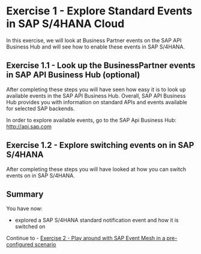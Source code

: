 # Exercise 1 - Explore Standard Events in SAP S/4HANA Cloud

In this exercise, we will look at Business Partner events on the SAP API Business Hub and will see how to enable these events in SAP S/4HANA. 

## Exercise 1.1 - Look up the BusinessPartner events in SAP API Business Hub (optional)

After completing these steps you will have seen how easy it is to look up available events in the SAP API Business Hub. Overall, SAP API Business Hub provides you with information on standard APIs and events available for selected SAP backends.

In order to explore available events, go to the SAP Api Business Hub: http://api.sap.com

## Exercise 1.2 - Explore switching events on in SAP S/4HANA

After completing these steps you will have looked at how you can switch events on in SAP S/4HANA.

## Summary

You have now:

- explored a SAP S/4HANA standard notification event and how it is switched on

Continue to - [Exercise 2 - Play around with SAP Event Mesh in a pre-configured scenario](../ex2/README.md)

